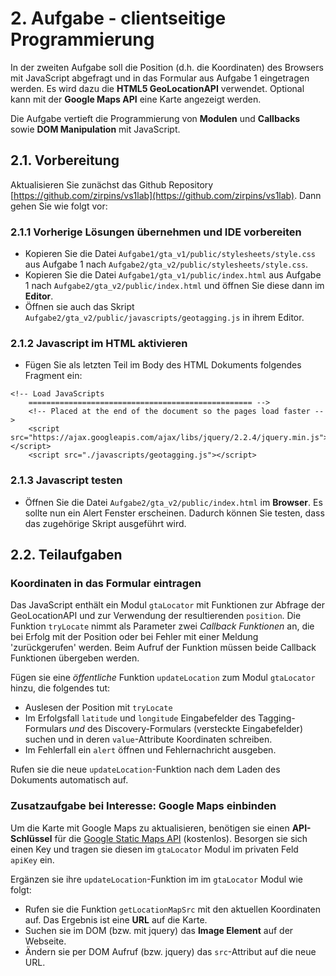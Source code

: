 # 2. Aufgabe - clientseitige Programmierung
In der zweiten Aufgabe soll die Position (d.h. die Koordinaten) des Browsers mit JavaScript abgefragt und in das Formular aus Aufgabe 1 eingetragen werden. Es wird dazu die **HTML5 GeoLocationAPI** verwendet. Optional kann mit der **Google Maps API** eine Karte angezeigt werden.

Die Aufgabe vertieft die Programmierung von **Modulen** und **Callbacks** sowie **DOM Manipulation** mit JavaScript.

## 2.1. Vorbereitung
Aktualisieren Sie zunächst das Github Repository [https://github.com/zirpins/vs1lab](https://github.com/zirpins/vs1lab). Dann gehen Sie wie folgt vor:

### 2.1.1 Vorherige Lösungen übernehmen und IDE vorbereiten
- Kopieren Sie die Datei `Aufgabe1/gta_v1/public/stylesheets/style.css` aus 
Aufgabe 1 nach `Aufgabe2/gta_v2/public/stylesheets/style.css`.
- Kopieren Sie die Datei `Aufgabe1/gta_v1/public/index.html` aus Aufgabe 1 nach `Aufgabe2/gta_v2/public/index.html` und öffnen Sie diese dann im **Editor**.
- Öffnen sie auch das Skript `Aufgabe2/gta_v2/public/javascripts/geotagging.js` in ihrem Editor.

### 2.1.2 Javascript im HTML aktivieren
- Fügen Sie als letzten Teil im Body des HTML Dokuments folgendes Fragment ein:

```
<!-- Load JavaScripts
    ================================================== -->
	<!-- Placed at the end of the document so the pages load faster -->
	<script src="https://ajax.googleapis.com/ajax/libs/jquery/2.2.4/jquery.min.js"></script>
	<script src="./javascripts/geotagging.js"></script>
```

### 2.1.3 Javascript testen
- Öffnen Sie die Datei `Aufgabe2/gta_v2/public/index.html` im **Browser**. Es sollte nun ein Alert Fenster erscheinen. Dadurch können Sie testen, dass das zugehörige Skript ausgeführt wird.

## 2.2. Teilaufgaben
### Koordinaten in das Formular eintragen
Das JavaScript enthält ein Modul `gtaLocator` mit Funktionen zur Abfrage der GeoLocationAPI und zur Verwendung der resultierenden `position`. Die Funktion `tryLocate` nimmt als Parameter zwei *Callback Funktionen* an, die bei Erfolg mit der Position oder bei Fehler mit einer Meldung 'zurückgerufen' werden. Beim Aufruf der Funktion müssen beide Callback Funktionen übergeben werden.

Fügen sie eine _öffentliche_ Funktion `updateLocation` zum Modul `gtaLocator` hinzu, die folgendes tut:

- Auslesen der Position mit `tryLocate`
- Im Erfolgsfall `latitude` und `longitude` Eingabefelder des Tagging-Formulars *und* des Discovery-Formulars (versteckte Eingabefelder) suchen und in deren `value`-Attribute Koordinaten schreiben.
- Im Fehlerfall ein `alert` öffnen und Fehlernachricht ausgeben.

Rufen sie die neue `updateLocation`-Funktion nach dem Laden des Dokuments automatisch auf.

### Zusatzaufgabe bei Interesse: Google Maps einbinden 
Um die Karte mit Google Maps zu aktualisieren, benötigen sie einen **API-Schlüssel** für die [Google Static Maps API](https://developers.google.com/maps/documentation/static-maps/) (kostenlos). Besorgen sie sich einen Key und tragen sie diesen im `gtaLocator` Modul im privaten Feld `apiKey` ein.

Ergänzen sie ihre `updateLocation`-Funktion im im `gtaLocator` Modul wie folgt:

- Rufen sie die Funktion `getLocationMapSrc` mit den aktuellen Koordinaten auf. Das Ergebnis ist eine **URL** auf die Karte.
- Suchen sie im DOM (bzw. mit jquery) das **Image Element** auf der Webseite.
- Ändern sie per DOM Aufruf (bzw. jquery) das `src`-Attribut auf die neue URL.
